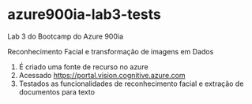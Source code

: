 # azure900ia-lab3-tests
Lab 3 do Bootcamp do Azure 900ia 

Reconhecimento Facial e transformação de imagens em Dados 

1. É criado uma fonte de recurso no azure
2. Acessado https://portal.vision.cognitive.azure.com
3. Testados as funcionalidades de reconhecimento facial e extração de documentos para texto
